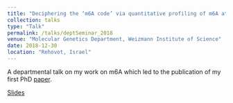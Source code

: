 ```yaml
---
title: "Deciphering the ‘m6A code’ via quantitative profiling of m6A at single-nucleotide resolution"
collection: talks
type: "Talk"
permalink: /talks/deptSeminar_2018
venue: "Molecular Genetics Department, Weizmann Institute of Science"
date: 2018-12-30
location: "Rehovot, Israel"
---
```


A departmental talk on my work on m6A which led to the publication of my
first PhD [paper](https://www.cell.com/cell/fulltext/S0092-8674(19)30676-2).

[Slides](https://drive.google.com/file/d/1VeodKCb7-RqbDEiRaGQ2qe8GeFTRkcZC/view?usp=sharing)
